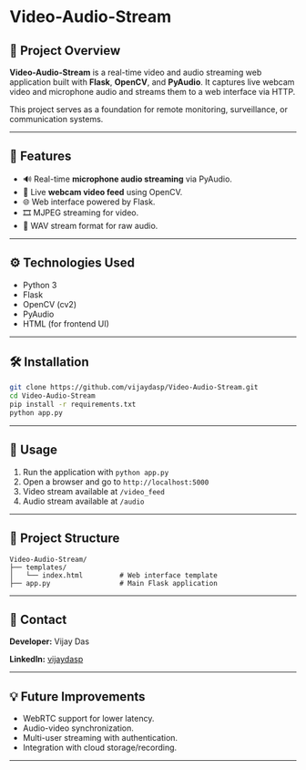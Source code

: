 # Video-Audio-Stream

## 🚀 Project Overview

**Video-Audio-Stream** is a real-time video and audio streaming web application built with **Flask**, **OpenCV**, and **PyAudio**. It captures live webcam video and microphone audio and streams them to a web interface via HTTP.

This project serves as a foundation for remote monitoring, surveillance, or communication systems.

---

## 📌 Features

* 🔊 Real-time **microphone audio streaming** via PyAudio.
* 🎥 Live **webcam video feed** using OpenCV.
* 🌐 Web interface powered by Flask.
* 🎞️ MJPEG streaming for video.
* 🔁 WAV stream format for raw audio.

---

## ⚙️ Technologies Used

* Python 3
* Flask
* OpenCV (cv2)
* PyAudio
* HTML (for frontend UI)

---

## 🛠️ Installation

```bash
git clone https://github.com/vijaydasp/Video-Audio-Stream.git
cd Video-Audio-Stream
pip install -r requirements.txt
python app.py
```

---

## 🔧 Usage

1. Run the application with `python app.py`
2. Open a browser and go to `http://localhost:5000`
3. Video stream available at `/video_feed`
4. Audio stream available at `/audio`

---

## 📂 Project Structure

```
Video-Audio-Stream/
├── templates/
│   └── index.html         # Web interface template
├── app.py                 # Main Flask application

```

---

## 📧 Contact

**Developer:** Vijay Das

**LinkedIn:** [vijaydasp](https://www.linkedin.com/in/vijay-das-p-a42068283?lipi=urn%3Ali%3Apage%3Ad_flagship3_profile_view_base_contact_details%3BxyyRRfIGRJ%2BYk8u1yhtC9g%3D%3D)

---

## 💡 Future Improvements

* WebRTC support for lower latency.
* Audio-video synchronization.
* Multi-user streaming with authentication.
* Integration with cloud storage/recording.

---
